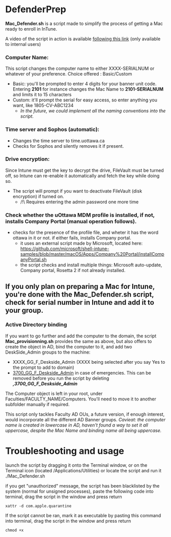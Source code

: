 # DefenderPrep

**Mac_Defender.sh** is a script made to simplify the process of getting a Mac ready to enroll in InTune.

A video of the script in action is available [following this link](https://uottawa-my.sharepoint.com/personal/ndauray_uottawa_ca/_layouts/15/guestaccess.aspx?guestaccesstoken=IZ71qRdXpNpF795r4lID0mbCUM7erMkWNoXTHkWXQ9k%3D&docid=2_05b5bd128578c4448a3e2e8bb9db5e1ff&rev=1&e=x9O1bW) (only available to internal users)

### Computer Name:
This script changes the computer name to either XXXX-SERIALNUM or whatever of your preference. Choice offered : Basic/Custom
- Basic: you'll be prompted to enter 4 digits for your banner unit code. Entering **2101** for instance changes the Mac Name to **2101-SERIALNUM** and limits it to 15 characters
- Custom: it'll prompt the serial for easy access, so enter anything you want, like 1805-CV-ABC1234
  - *In the future, we could implement all the naming conventions into the script.*

### Time server and Sophos (automatic):
- Changes the time server to time.uottawa.ca
- Checks for Sophos and silently removes it if present.

### Drive encryption:
Since Intune must get the key to decrypt the drive, FileVault must be turned off, so Intune can re-enable it automatically and fetch the key while doing so.
- The script will prompt if you want to deactivate FileVault (disk encryption) if turned on.
  - /!\ Requires entering the admin password one more time
  
### Check whether the uOttawa MDM profile is installed, if not, installs Company Portal (manual operation follows).
  - checks for the presence of the profile file, and wheter it has the word ottawa in it or not. if either fails, installs Company portal.
    - it uses an external script made by Microsoft, located here: https://github.com/microsoft/shell-intune-samples/blob/master/macOS/Apps/Company%20Portal/installCompanyPortal.sh
    - the script checks and install multiple things: Microsoft auto-update, Company portal, Rosetta 2 if not already installed.

## If you only plan on preparing a Mac for Intune, you're done with the **Mac_Defender.sh** script, check for serial number in Intune and add it to your group.

### Active Directory binding    
If you want to go further and add the computer to the domain, the script **Mac_provisionning.sh** provides the same as above, but also offers to create the object in AD, bind the computer to it, and add two DeskSide_Admin groups to the machine:
  - XXXX_GG_F_Deskside_Admin (XXXX being selected after you say Yes to the prompt to add to domain)
  - [3700_GG_F_Deskside_Admin]([url](https://github.com/uoNate/DefenderPrep/blob/8359374a26bd926947546f5a53bc06938cb0fe04/Mac_provisioning.sh#L233)) in case of emergencies. This can be removed before you run the script by deleting _**,3700_GG_F_Deskside_Admin**_

The Computer object is left in your root, under Faculties/FACULTY_NAME/Computers. You'll need to move it to another subfolder manually if required.


This script only tackles Faculty AD OUs, a future version, if enough interest, would incorporate all the different AD Banner groups.
_Cavieat: the computer name is created in lowercase in AD, haven't found a way to set it all uppercase, despite the Mac Name and binding name all being uppercase._


# Troubleshooting and usage
launch the script by dragging it onto the Terminal window, or on the Terminal icon (located /Applications/Utilities)
or locate the script and run it ./Mac_Defender.sh

if you get "unauthorized" message, the script has been blacklisted by the system (normal for unsigned processes), paste the following code into terminal, drag the script in the window and press return
```
xattr -d com.apple.quarantine
```
If the script cannot be ran, mark it as executable by pasting this command into terminal, drag the script in the window and press return
```
chmod +x 
```
